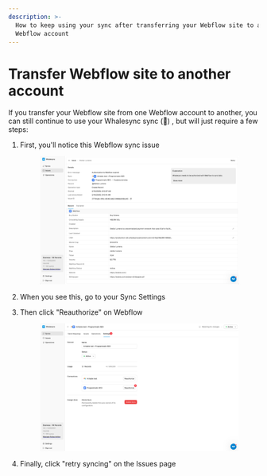 ```yaml
---
description: >-
  How to keep using your sync after transferring your Webflow site to another
  Webflow account
---
```


# Transfer Webflow site to another account

If you transfer your Webflow site from one Webflow account to another, you can still continue to use your Whalesync sync (:tada:) , but will just require a few steps:

1.  First, you'll notice this Webflow sync issue

    <figure><img src="../../.gitbook/assets/CleanShot 2025-02-18 at 05.12.40@2x.png" alt=""><figcaption></figcaption></figure>
2. When you see this, go to your Sync Settings&#x20;
3.  Then click "Reauthorize" on Webflow

    <figure><img src="../../.gitbook/assets/CleanShot 2025-02-18 at 05.17.50@2x.png" alt=""><figcaption></figcaption></figure>
4. Finally, click "retry syncing" on the Issues page

